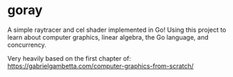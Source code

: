 # goray

A simple raytracer and cel shader implemented in Go! Using this project to learn about computer graphics, linear algebra, the Go language, and concurrency. 

Very heavily based on the first chapter of: https://gabrielgambetta.com/computer-graphics-from-scratch/   
